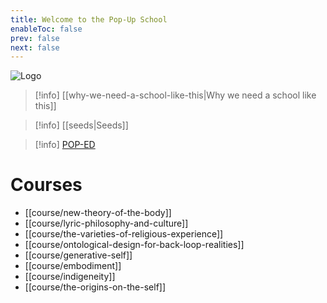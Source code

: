 ```yaml
---
title: Welcome to the Pop-Up School
enableToc: false
prev: false
next: false
---
```


<img src="/static/logo.png" alt="Logo" />

> [!info] [[why-we-need-a-school-like-this|Why we need a school like this]]

> [!info] [[seeds|Seeds]]

> [!info] [POP-ED](https://bonnittaroy.substack.com/s/pop-op-ed) 

# Courses

- [[course/new-theory-of-the-body]]
- [[course/lyric-philosophy-and-culture]]
- [[course/the-varieties-of-religious-experience]]
- [[course/ontological-design-for-back-loop-realities]]
- [[course/generative-self]]
- [[course/embodiment]]
- [[course/indigeneity]]
- [[course/the-origins-on-the-self]]




